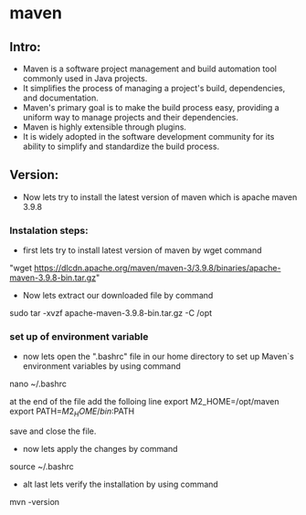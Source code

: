 # maven

## Intro:

* Maven is a software project management and build automation tool commonly used in Java projects.
* It simplifies the process of managing a project's build, dependencies, and documentation. 
* Maven's primary goal is to make the build process easy, providing a uniform way to manage projects and their dependencies.
* Maven is highly extensible through plugins.
* It is widely adopted in the software development community for its ability to simplify and standardize the build process.
 
 ## Version:

*  Now lets try to install the latest version of maven which is apache maven 3.9.8

### Instalation steps:

* first lets try to install latest version of maven by wget command 


"wget https://dlcdn.apache.org/maven/maven-3/3.9.8/binaries/apache-maven-3.9.8-bin.tar.gz"


* Now lets extract our downloaded file by command


 sudo tar -xvzf apache-maven-3.9.8-bin.tar.gz -C /opt


### set up of environment variable

* now lets open the ".bashrc" file in our home directory to set 
up Maven`s environment variables by using command


nano ~/.bashrc

at the end of the file add the folloing line 
       export M2_HOME=/opt/maven
       export PATH=$M2_HOME/bin:$PATH

save and close the file.

* now lets apply the changes by command


source ~/.bashrc


* alt last lets verify the installation by using command 

mvn -version









